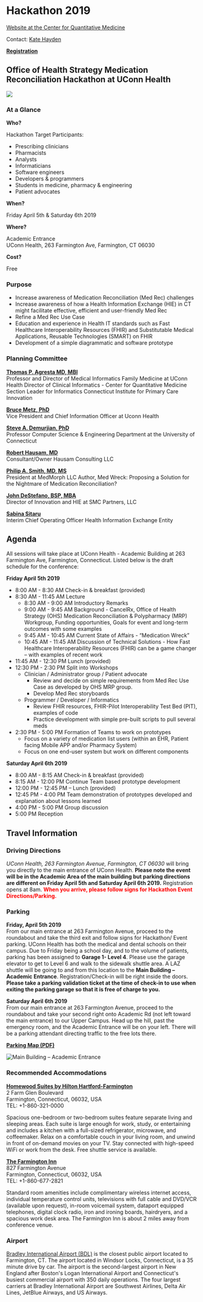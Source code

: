 # Hackathon 2019

[Website at the Center for Quantitative Medicine](https://health.uconn.edu/quantitative-medicine/hackathon-2019/)

Contact: [Kate Hayden](mailto:khayden@uchc.edu)

[**Registration**](https://www.emailmeform.com/builder/form/4mco5B1a84F2)

## Office of Health Strategy Medication Reconciliation Hackathon at UConn Health

![](img/pills-on-tray-1024x683.jpg)

### At a Glance

**Who?**

Hackathon Target Participants:

- Prescribing clinicians
- Pharmacists
- Analysts
- Informaticians
- Software engineers
- Developers & programmers
- Students in medicine, pharmacy & engineering
- Patient advocates

**When?**

Friday April 5th & Saturday 6th 2019

**Where?**

Academic Entrance\
UConn Health, 263 Farmington Ave, Farmington, CT 06030

**Cost?**

Free

### Purpose

- Increase awareness of Medication Reconciliation (Med Rec) challenges
- Increase awareness of how a Health Information Exchange (HIE) in CT might facilitate effective, efficient and user-friendly Med Rec
- Refine a Med Rec Use Case
- Education and experience in Health IT standards such as Fast Healthcare Interoperability Resources (FHIR) and Substitutable Medical Applications, Reusable Technologies (SMART) on FHIR
- Development of a simple diagrammatic and software prototype

### Planning Committee

[**Thomas P. Agresta MD, MBI**](http://facultydirectory.uchc.edu/profile?profileId=Agresta-Thomas)\
Professor and Director of Medical Informatics Family Medicine at UConn Health
Director of Clinical Informatics - Center for Quantitative Medicine
Section Leader for Informatics Connecticut Institute for Primary Care Innovation

[**Bruce Metz, PhD**](https://health.uconn.edu/about/leadership)\
Vice President and Chief Information Officer at Uconn Health

[**Steve A. Demurjian, PhD**](http://www.engr.uconn.edu/~steve)\
Professor Computer Science & Engineering Department at the University of Connecticut

[**Robert Hausam, MD**](https://twitter.com/rhausam)\
Consultant/Owner Hausam Consulting LLC

[**Philip A. Smith, MD, MS**](https://www.medmorph.com/about/)\
President at MedMorph LLC
Author, Med Wreck: Proposing a Solution for the Nightmare of Medication Reconciliation?

[**John DeStefano, BSP, MBA**](https://smcpartners.com/about-us/leadership-team/)\
Director of Innovation and HIE at SMC Partners, LLC

[**Sabina Sitaru**](https://twitter.com/sabinasitaru?lang=en)\
Interim Chief Operating Officer Health Information Exchange Entity

## Agenda

All sessions will take place at UConn Health - Academic Building at 263 Farmington Ave, Farmington, Connecticut. Listed below is the draft schedule for the conference:

**Friday April 5th 2019**

- 8:00 AM - 8:30 AM Check-in & breakfast (provided)
- 8:30 AM - 11:45 AM Lecture
  - 8:30 AM - 9:00 AM Introductory Remarks
  - 9:00 AM - 9:45 AM Background - CancelRx, Office of Health Strategy (OHS) Medication Reconciliation & Polypharmacy (MRP) Workgroup, Funding opportunities, Goals for event and long-term outcomes with some examples
  - 9:45 AM - 10:45 AM Current State of Affairs - “Medication Wreck”
  - 10:45 AM - 11:45 AM Discussion of Technical Solutions - How Fast Healthcare Interoperability Resources (FHIR) can be a game changer – with examples of recent work
- 11:45 AM - 12:30 PM Lunch (provided)
- 12:30 PM - 2:30 PM Split into Workshops
  - Clinician / Administrator group / Patient advocate
    - Review and decide on simple requirements from Med Rec Use Case as developed by OHS MRP group.
    - Develop Med Rec storyboards
  - Programmer / Developer / Informatics
    - Review FHIR resources, FHIR-Pilot Interoperability Test Bed (PIT), examples of code
    - Practice development with simple pre-built scripts to pull several meds
- 2:30 PM - 5:00 PM Formation of Teams to work on prototypes
  - Focus on a variety of medication list users (within an EHR, Patient facing Mobile APP and/or Pharmacy System)
  - Focus on one end-user system but work on different components

**Saturday April 6th 2019**

- 8:00 AM - 8:15 AM Check-in & breakfast (provided)
- 8:15 AM - 12:00 PM Continue Team based prototype development
- 12:00 PM - 12:45 PM – Lunch (provided)
- 12:45 PM - 4:00 PM Team demonstration of prototypes developed and explanation about lessons learned
- 4:00 PM - 5:00 PM Group discussion
- 5:00 PM Reception

## Travel Information

### Driving Directions

_UConn Health, 263 Farmington Avenue, Farmington, CT 06030_ will bring you directly to the main entrance of UConn Health. **Please note the event will be in the Academic Area of the main building but parking directions are different on Friday April 5th and Saturday April 6th 2019.** Registration opens at 8am.
<span style="color:red">**When you arrive, please follow signs for Hackathon Event Directions/Parking.**</span>

### Parking

**Friday, April 5th 2019**\
From our main entrance at 263 Farmington Avenue, proceed to the roundabout and take the third exit and follow signs for Hackathon/ Event parking. UConn Health has both the medical and dental schools on their campus. Due to Friday being a school day, and to the volume of patients, parking has been assigned to **Garage 1- Level 4**. Please use the garage elevator to get to Level 6 and walk to the sidewalk shuttle area. A LAZ shuttle will be going to and from this location to the **Main Building – Academic Entrance**. Registration/Check-in will be right inside the doors. **Please take a parking validation ticket at the time of check-in to use when exiting the parking garage so that it is free of charge to you.**

**Saturday April 6th 2019**\
From our main entrance at 263 Farmington Avenue, proceed to the roundabout and take your second right onto Academic Rd (not left toward the main entrance) to our Upper Campus. Head up the hill, past the emergency room, and the Academic Entrance will be on your left. There will be a parking attendant directing traffic to the free lots there.

[**Parking Map (PDF)**](https://health.uconn.edu/park/wp-content/uploads/sites/64/2018/03/Health-Visitor-Only-Parking-Map.pdf)

![Main Building – Academic Entrance](img/academic-entrance-300x200.jpg "Main Building – Academic Entrance")

### Recommended Accommodations

[**Homewood Suites by Hilton Hartford-Farmington**](https://homewoodsuites3.hilton.com/en/hotels/connecticut/homewood-suites-by-hilton-hartford-farmington-HFDFMHW/index.html)\
2 Farm Glen Boulevard\
Farmington, Connecticut, 06032, USA\
TEL: +1-860-321-0000

Spacious one-bedroom or two-bedroom suites feature separate living and sleeping areas. Each suite is large enough for work, study, or entertaining and includes a kitchen with a full-sized refrigerator, microwave, and coffeemaker. Relax on a comfortable couch in your living room, and unwind in front of on-demand movies on your TV. Stay connected with high-speed WiFi or work from the desk. Free shuttle service is available.

[**The Farmington Inn**](http://www.farmingtoninn.com/)\
827 Farmington Avenue\
Farmington, Connecticut, 06032, USA\
TEL: +1-860-677-2821

Standard room amenities  include complimentary wireless internet access, individual temperature control units, televisions with full cable and DVD/VCR (available upon request), in-room voicemail system, dataport equipped telephones, digital clock radio, iron and ironing boards, hairdryers, and a spacious work desk area. The Farmington Inn is about 2 miles away from conference venue.

### Airport

[Bradley International Airport (BDL)](http://www.bradleyairport.com/) is the closest public airport located to Farmington, CT. The airport located in Windsor Locks, Connecticut, is a 35 minute drive by car. The airport is the second-largest airport in New England after Boston's Logan International Airport and Connecticut's busiest commercial airport with 350 daily operations. The four largest carriers at Bradley International Airport are Southwest Airlines, Delta Air Lines, JetBlue Airways, and US Airways.
